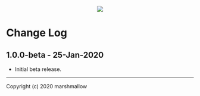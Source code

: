 <p align="center">
    <img src="https://cdn.marshmallow-office.com/media/images/logo/marshmallow.transparent.red.png">
</p>

# Change Log


## 1.0.0-beta - 25-Jan-2020

- Initial beta release.

- - -

Copyright (c) 2020 marshmallow
